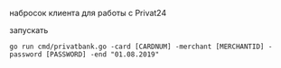набросок клиента для работы с Privat24

запускать
```
go run cmd/privatbank.go -card [CARDNUM] -merchant [MERCHANTID] -password [PASSWORD] -end "01.08.2019"
```

